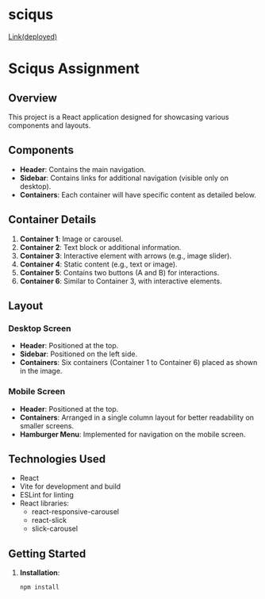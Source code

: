 # sciqus

[Link(deployed)](https://sciqus.netlify.app/)


# Sciqus Assignment

## Overview

This project is a React application designed for showcasing various components and layouts.

## Components

- **Header**: Contains the main navigation.
- **Sidebar**: Contains links for additional navigation (visible only on desktop).
- **Containers**: Each container will have specific content as detailed below.

## Container Details

1. **Container 1**: Image or carousel.
2. **Container 2**: Text block or additional information.
3. **Container 3**: Interactive element with arrows (e.g., image slider).
4. **Container 4**: Static content (e.g., text or image).
5. **Container 5**: Contains two buttons (A and B) for interactions.
6. **Container 6**: Similar to Container 3, with interactive elements.

## Layout

### Desktop Screen

- **Header**: Positioned at the top.
- **Sidebar**: Positioned on the left side.
- **Containers**: Six containers (Container 1 to Container 6) placed as shown in the image.

### Mobile Screen

- **Header**: Positioned at the top.
- **Containers**: Arranged in a single column layout for better readability on smaller screens.
- **Hamburger Menu**: Implemented for navigation on the mobile screen.

## Technologies Used

- React
- Vite for development and build
- ESLint for linting
- React libraries:
  - react-responsive-carousel
  - react-slick
  - slick-carousel

## Getting Started

1. **Installation**:
   ```bash
   npm install
